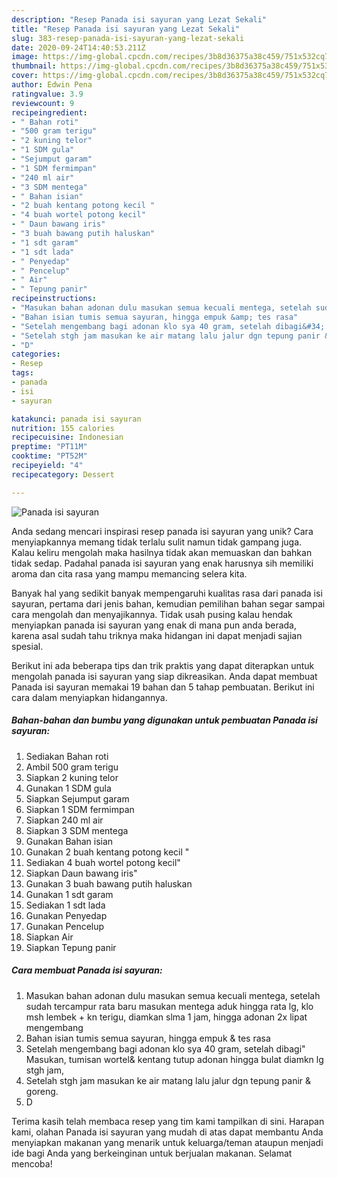 ```yaml
---
description: "Resep Panada isi sayuran yang Lezat Sekali"
title: "Resep Panada isi sayuran yang Lezat Sekali"
slug: 383-resep-panada-isi-sayuran-yang-lezat-sekali
date: 2020-09-24T14:40:53.211Z
image: https://img-global.cpcdn.com/recipes/3b8d36375a38c459/751x532cq70/panada-isi-sayuran-foto-resep-utama.jpg
thumbnail: https://img-global.cpcdn.com/recipes/3b8d36375a38c459/751x532cq70/panada-isi-sayuran-foto-resep-utama.jpg
cover: https://img-global.cpcdn.com/recipes/3b8d36375a38c459/751x532cq70/panada-isi-sayuran-foto-resep-utama.jpg
author: Edwin Pena
ratingvalue: 3.9
reviewcount: 9
recipeingredient:
- " Bahan roti"
- "500 gram terigu"
- "2 kuning telor"
- "1 SDM gula"
- "Sejumput garam"
- "1 SDM fermimpan"
- "240 ml air"
- "3 SDM mentega"
- " Bahan isian"
- "2 buah kentang potong kecil "
- "4 buah wortel potong kecil"
- " Daun bawang iris"
- "3 buah bawang putih haluskan"
- "1 sdt garam"
- "1 sdt lada"
- " Penyedap"
- " Pencelup"
- " Air"
- " Tepung panir"
recipeinstructions:
- "Masukan bahan adonan dulu masukan semua kecuali mentega, setelah sudah tercampur rata baru masukan mentega aduk hingga rata lg, klo msh lembek + kn terigu, diamkan slma 1 jam, hingga adonan 2x lipat mengembang"
- "Bahan isian tumis semua sayuran, hingga empuk &amp; tes rasa"
- "Setelah mengembang bagi adonan klo sya 40 gram, setelah dibagi&#34; Masukan, tumisan wortel&amp; kentang tutup adonan hingga bulat diamkn lg stgh jam,"
- "Setelah stgh jam masukan ke air matang lalu jalur dgn tepung panir &amp; goreng."
- "D"
categories:
- Resep
tags:
- panada
- isi
- sayuran

katakunci: panada isi sayuran 
nutrition: 155 calories
recipecuisine: Indonesian
preptime: "PT11M"
cooktime: "PT52M"
recipeyield: "4"
recipecategory: Dessert

---
```



![Panada isi sayuran](https://img-global.cpcdn.com/recipes/3b8d36375a38c459/751x532cq70/panada-isi-sayuran-foto-resep-utama.jpg)

Anda sedang mencari inspirasi resep panada isi sayuran yang unik? Cara menyiapkannya memang tidak terlalu sulit namun tidak gampang juga. Kalau keliru mengolah maka hasilnya tidak akan memuaskan dan bahkan tidak sedap. Padahal panada isi sayuran yang enak harusnya sih memiliki aroma dan cita rasa yang mampu memancing selera kita.



Banyak hal yang sedikit banyak mempengaruhi kualitas rasa dari panada isi sayuran, pertama dari jenis bahan, kemudian pemilihan bahan segar sampai cara mengolah dan menyajikannya. Tidak usah pusing kalau hendak menyiapkan panada isi sayuran yang enak di mana pun anda berada, karena asal sudah tahu triknya maka hidangan ini dapat menjadi sajian spesial.


Berikut ini ada beberapa tips dan trik praktis yang dapat diterapkan untuk mengolah panada isi sayuran yang siap dikreasikan. Anda dapat membuat Panada isi sayuran memakai 19 bahan dan 5 tahap pembuatan. Berikut ini cara dalam menyiapkan hidangannya.

<!--inarticleads1-->

##### Bahan-bahan dan bumbu yang digunakan untuk pembuatan Panada isi sayuran:

1. Sediakan  Bahan roti
1. Ambil 500 gram terigu
1. Siapkan 2 kuning telor
1. Gunakan 1 SDM gula
1. Siapkan Sejumput garam
1. Siapkan 1 SDM fermimpan
1. Siapkan 240 ml air
1. Siapkan 3 SDM mentega
1. Gunakan  Bahan isian
1. Gunakan 2 buah kentang potong kecil &#34;
1. Sediakan 4 buah wortel potong kecil&#34;
1. Siapkan  Daun bawang iris&#34;
1. Gunakan 3 buah bawang putih haluskan
1. Gunakan 1 sdt garam
1. Sediakan 1 sdt lada
1. Gunakan  Penyedap
1. Gunakan  Pencelup
1. Siapkan  Air
1. Siapkan  Tepung panir




<!--inarticleads2-->

##### Cara membuat Panada isi sayuran:

1. Masukan bahan adonan dulu masukan semua kecuali mentega, setelah sudah tercampur rata baru masukan mentega aduk hingga rata lg, klo msh lembek + kn terigu, diamkan slma 1 jam, hingga adonan 2x lipat mengembang
1. Bahan isian tumis semua sayuran, hingga empuk &amp; tes rasa
1. Setelah mengembang bagi adonan klo sya 40 gram, setelah dibagi&#34; Masukan, tumisan wortel&amp; kentang tutup adonan hingga bulat diamkn lg stgh jam,
1. Setelah stgh jam masukan ke air matang lalu jalur dgn tepung panir &amp; goreng.
1. D




Terima kasih telah membaca resep yang tim kami tampilkan di sini. Harapan kami, olahan Panada isi sayuran yang mudah di atas dapat membantu Anda menyiapkan makanan yang menarik untuk keluarga/teman ataupun menjadi ide bagi Anda yang berkeinginan untuk berjualan makanan. Selamat mencoba!
